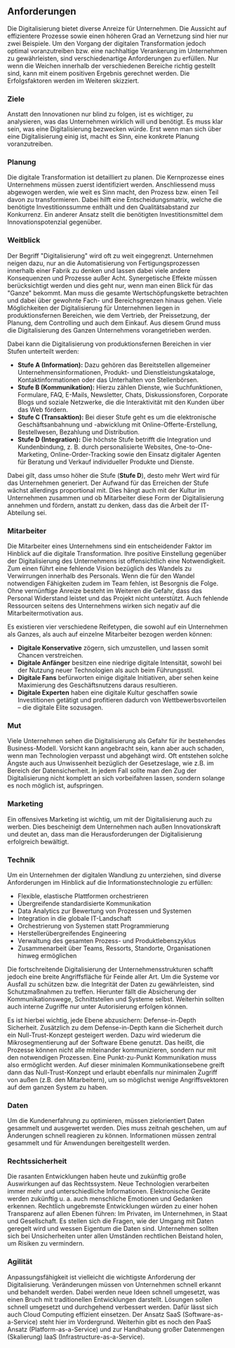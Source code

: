 ## Anforderungen

Die Digitalisierung bietet diverse Anreize für Unternehmen. Die Aussicht auf effizientere Prozesse sowie einen höheren Grad an Vernetzung sind hier nur zwei Beispiele. Um den Vorgang der digitalen Transformation jedoch optimal voranzutreiben bzw. eine nachhaltige Verankerung im Unternehmen zu gewährleisten, sind verschiedenartige Anforderungen zu erfüllen. Nur wenn die Weichen innerhalb der verschiedenen Bereiche richtig gestellt sind, kann mit einem positiven Ergebnis gerechnet werden. Die Erfolgsfaktoren werden im Weiteren skizziert.

### Ziele

Anstatt den Innovationen nur blind zu folgen, ist es wichtiger, zu analysieren, was das Unternehmen wirklich will und benötigt. Es muss klar sein, was eine Digitalisierung bezwecken würde. Erst wenn man sich über eine Digitalisierung einig ist, macht es Sinn, eine konkrete Planung voranzutreiben.

### Planung

Die digitale Transformation ist detailliert zu planen. Die Kernprozesse eines Unternehmens müssen zuerst identifiziert werden. Anschliessend muss abgewogen werden, wie weit es Sinn macht, den Prozess bzw. einen Teil davon zu transformieren. Dabei hilft eine Entscheidungsmatrix, welche die benötigte Investitionssumme enthält und den Qualitätsabstand zur Konkurrenz. Ein anderer Ansatz stellt die benötigten Investitionsmittel dem Innovationspotenzial gegenüber.

### Weitblick

Der Begriff "Digitalisierung" wird oft zu weit eingegrenzt. Unternehmen neigen dazu, nur an die Automatisierung von Fertigungsprozessen innerhalb einer Fabrik zu denken und lassen dabei viele andere Konsequenzen und Prozesse außer Acht. Synergetische Effekte müssen berücksichtigt werden und dies geht nur, wenn man einen Blick für das "Ganze" bekommt. Man muss die gesamte Wertschöpfungskette betrachten und dabei über gewohnte Fach- und Bereichsgrenzen hinaus gehen. Viele Möglichkeiten der Digitalisierung für Unternehmen liegen in produktionsfernen Bereichen, wie dem Vertrieb, der Preissetzung, der Planung, dem Controlling und auch dem Einkauf. Aus diesem Grund muss die Digitalisierung des Ganzen Unternehmens vorangetrieben werden.

Dabei kann die Digitalisierung von produktionsfernen Bereichen in vier Stufen unterteilt werden:

* **Stufe A (Information):** Dazu gehören das Bereitstellen allgemeiner Unternehmensinformationen, Produkt- und Dienstleistungskataloge, Kontaktinformationen oder das Unterhalten von Stellenbörsen.
* **Stufe B (Kommunikation):** Hierzu zählen Dienste, wie Suchfunktionen, Formulare, FAQ, E-Mails, Newsletter, Chats, Diskussionsforen, Corporate Blogs und soziale Netzwerke, die die Interaktivität mit den Kunden über das Web fördern.
* **Stufe C (Transaktion):** Bei dieser Stufe geht es um die elektronische Geschäftsanbahnung und -abwicklung mit Online-Offerte-Erstellung, Bestellwesen, Bezahlung und Distribution.
* **Stufe D (Integration):** Die höchste Stufe betrifft die Integration und Kundenbindung, z. B. durch personalisierte Websites, One-to-One-Marketing, Online-Order-Tracking sowie den Einsatz digitaler Agenten für Beratung und Verkauf individueller Produkte und Dienste.

Dabei gilt, dass umso höher die Stufe \(**Stufe D**\), desto mehr Wert wird für das Unternehmen generiert. Der Aufwand für das Erreichen der Stufe wächst allerdings proportional mit. Dies hängt auch mit der Kultur im Unternehmen zusammen und ob Mitarbeiter diese Form der Digitalisierung annehmen und fördern, anstatt zu denken, dass das die Arbeit der IT-Abteilung sei.

### Mitarbeiter

Die Mitarbeiter eines Unternehmens sind ein entscheidender Faktor im Hinblick auf die digitale Transformation. Ihre positive Einstellung gegenüber der Digitalisierung des Unternehmens ist offensichtlich eine Notwendigkeit. Zum einen führt eine fehlende Vision bezüglich des Wandels zu Verwirrungen innerhalb des Personals. Wenn die für den Wandel notwendigen Fähigkeiten zudem im Team fehlen, ist Besorgnis die Folge. Ohne vernünftige Anreize besteht im Weiteren die Gefahr, dass das Personal Widerstand leistet und das Projekt nicht unterstützt. Auch fehlende Ressourcen seitens des Unternehmens wirken sich negativ auf die Mitarbeitermotivation aus. 

Es existieren vier verschiedene Reifetypen, die sowohl auf ein Unternehmen als Ganzes, als auch auf einzelne Mitarbeiter bezogen werden können:

* **Digitale Konservative** zögern, sich umzustellen, und lassen somit Chancen verstreichen.
* **Digitale Anfänger** besitzen eine niedrige digitale Intensität, sowohl bei der Nutzung neuer Technologien als auch beim Führungsstil.
* **Digitale Fans** befürworten einige digitale Initiativen, aber sehen keine Maximierung des Geschäftsnutzens daraus resultieren.
* **Digitale Experten** haben eine digitale Kultur geschaffen sowie Investitionen getätigt und profitieren dadurch von Wettbewerbsvorteilen – die digitale Elite sozusagen.

### Mut

Viele Unternehmen sehen die Digitalisierung als Gefahr für ihr bestehendes Business-Modell. Vorsicht kann angebracht sein, kann aber auch schaden, wenn man Technologien verpasst und abgehängt wird. Oft entstehen solche Ängste auch aus Unwissenheit bezüglich der Gesetzeslage, wie z.B. im Bereich der Datensicherheit. In jedem Fall sollte man den Zug der Digitalisierung nicht komplett an sich vorbeifahren lassen, sondern solange es noch möglich ist, aufspringen.

### Marketing

Ein offensives Marketing ist wichtig, um mit der Digitalisierung auch zu werben. Dies bescheinigt dem Unternehmen nach außen Innovationskraft und deutet an, dass man die Herausforderungen der Digitalisierung erfolgreich bewältigt.

### Technik

Um ein Unternehmen der digitalen Wandlung zu unterziehen, sind diverse Anforderungen im Hinblick auf die Informationstechnologie zu erfüllen: 

* Flexible, elastische Plattformen orchestrieren
* Übergreifende standardisierte Kommunikation
* Data Analytics zur Bewertung von Prozessen und Systemen
* Integration in die globale IT-Landschaft
* Orchestrierung von Systemen statt Programmierung
* Herstellerübergreifendes Engineering
* Verwaltung des gesamten Prozess- und Produktlebenszyklus
* Zusammenarbeit über Teams, Ressorts, Standorte, Organisationen hinweg ermöglichen


Die fortschreitende Digitalisierung der Unternehmensstrukturen schafft jedoch eine breite Angriffsfläche für Feinde aller Art. Um die Systeme vor Ausfall zu schützen bzw. die Integrität der Daten zu gewährleisten, sind Schutzmaßnahmen zu treffen. Hierunter fällt die Absicherung der Kommunikationswege, Schnittstellen und Systeme selbst. Weiterhin sollten auch interne Zugriffe nur unter Autorisierung erfolgen können.

Es ist hierbei wichtig, jede Ebene abzusichern: Defense-in-Depth Sicherheit. Zusätzlich zu dem Defense-in-Depth kann die Sicherheit durch ein Null-Trust-Konzept gesteigert werden. Dazu wird wiederum die Mikrosegmentierung auf der Software Ebene genutzt. Das heißt, die Prozesse können nicht alle miteinander kommunizieren, sondern nur mit den notwendigen Prozessen. Eine Punkt-zu-Punkt Kommunikation muss also ermöglicht werden. Auf dieser minimalen Kommunikationsebene greift dann das Null-Trust-Konzept und erlaubt ebenfalls nur minimalen Zugriff von außen \(z.B. den Mitarbeitern\), um so möglichst wenige Angriffsvektoren auf dem ganzen System zu haben.

### Daten

Um die Kundenerfahrung zu optimieren, müssen zielorientiert Daten gesammelt und ausgewertet werden. Dies muss zeitnah geschehen, um auf Änderungen schnell reagieren zu können. Informationen müssen zentral gesammelt und für Anwendungen bereitgestellt werden.

### Rechtssicherheit

Die rasanten Entwicklungen haben heute und zukünftig große Auswirkungen auf das Rechtssystem. Neue Technologien verarbeiten immer mehr und unterschiedliche Informationen. Elektronische Geräte werden zukünftig u. a. auch menschliche Emotionen und Gedanken erkennen. Rechtlich ungebremste Entwicklungen würden zu einer hohen Transparenz auf allen Ebenen führen: Im Privaten, im Unternehmen, in Staat und Gesellschaft. Es stellen sich die Fragen, wie der Umgang mit Daten geregelt wird und wessen Eigentum die Daten sind. Unternehmen sollten sich bei Unsicherheiten unter allen Umständen rechtlichen Beistand holen, um Risiken zu vermindern.

### Agilität

Anpassungsfähigkeit ist vielleicht die wichtigste Anforderung der Digitalisierung. Veränderungen müssen von Unternehmen schnell erkannt und behandelt werden. Dabei werden neue Ideen schnell umgesetzt, was einen Bruch mit traditionellen Entwicklungen darstellt. Lösungen sollen schnell umgesetzt und durchgehend verbessert werden. Dafür lässt sich auch Cloud Computing effizient einsetzen. Der Ansatz SaaS \(Software-as-a-Service\) steht hier im Vordergrund. Weiterhin gibt es noch den PaaS Ansatz \(Platform-as-a-Service\) und zur Handhabung großer Datenmengen \(Skalierung\) IaaS \(Infrastructure-as-a-Service\).

### 

### 

### 

### 

### 

### 

### 



